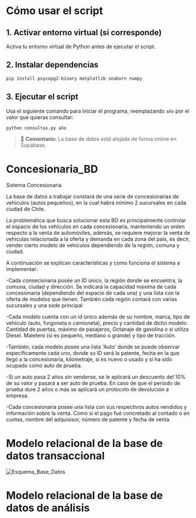 # Cómo usar el script

## 1. Activar entorno virtual (si corresponde)

Activa tu entorno virtual de Python antes de ejecutar el script.

## 2. Instalar dependencias

```bash
pip install psycopg2-binary matplotlib seaborn numpy
```

## 3. Ejecutar el script

Usa el siguiente comando para iniciar el programa, reemplazando `año` por el valor que quieras consultar:

```bash
python consultas.py año
```

> 💬 **Comentario:** La base de datos está alojada de forma online en Supabase.




# Concesionaria_BD
Sistema Concesionaria 

La base de datos a trabajar constará de una serie de concesionarias de vehículos (autos pequeños), en la cual habrá mínimo 2 sucursales en cada ciudad de Chile. 

La problemática que busca solucionar esta BD es principalmente controlar el espacio de los vehículos en cada concesionaria, manteniendo un orden respecto a la venta de automóviles, además, se requiere mejorar la venta de vehiculas relacionada a la oferta y demanda en cada zona del país, es decir, vender cierto modelo de vehículos dependiendo de la región, comuna y ciudad.

A continuación se explican características y como funciona el sistema a implementar:

-Cada consecionaria posée un ID único, la región donde se encuentra, la comuna, ciudad y dirección. Se indicará la capacidad máxima de cada concesionaria (dependiendo del espacio de cada una) y una lista con la oferta de modelos que tienen. También cada región contará con varias sucursales y una sede principal 

-Cada modelo cuenta con un id único además de su nombre, marca, tipo de vehículo (auto, furgoneta o camioneta), precio y cantidad de dicho modelo. Cantidad de puertas, máximo de pasajeros, Octanaje de gasolina o si utiliza Diesel. Maletero (si es pequeño, mediano o grande) y tipo de tracción.

-También, cada modelo posee una lista 'Auto' donde se puede observar específicamente cada uno, donde su ID será la patente, fecha en la que llegó a la concesionaria, kilometraje, si es nuevo o usado y si ha sido ocupado como auto de prueba. 

-Si un auto pasa 2 años sin venderse, se le aplicará un descuento del 10% de su valor y pasará a ser auto de prueba. En caso de que el periodo de prueba dure 2 años o más se aplicará un protocolo de devolución a empresa. 

-Cada concesionaria posee una lista con sus respectivos autos vendidos y información sobre la venta. Como si el pago fué concretado al contado o en cuotas, nombre del adquisisor, número de patente y fecha de venta. 

 # Modelo relacional de la base de datos transaccional 
![Esquema_Base_Datos](https://github.com/user-attachments/assets/3c0f43af-0211-4577-a567-676f82c071e4)

# Modelo relacional de la base de datos de análisis

